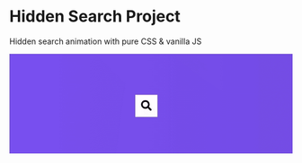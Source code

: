 # Hidden Search Project

Hidden search animation with pure CSS & vanilla JS

![hidden-search](hidden-search.gif)
